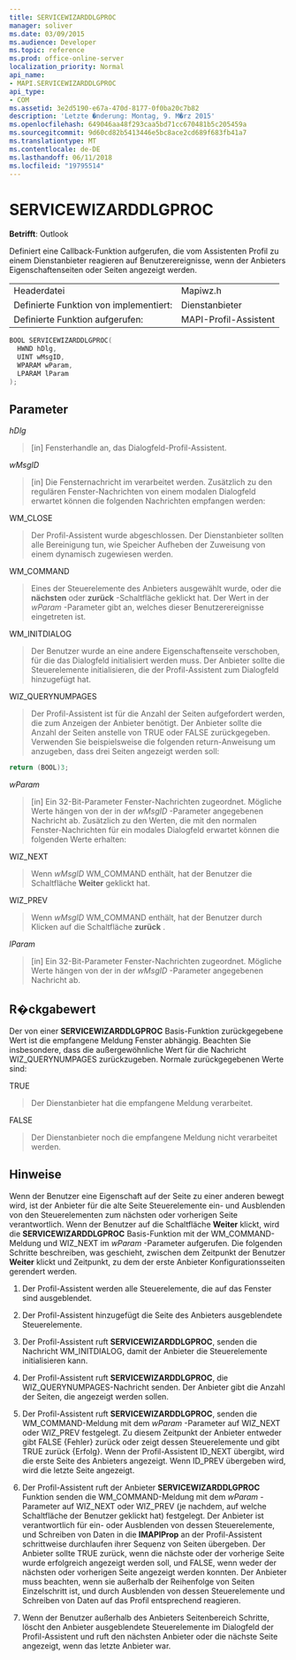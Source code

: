 ```yaml
---
title: SERVICEWIZARDDLGPROC
manager: soliver
ms.date: 03/09/2015
ms.audience: Developer
ms.topic: reference
ms.prod: office-online-server
localization_priority: Normal
api_name:
- MAPI.SERVICEWIZARDDLGPROC
api_type:
- COM
ms.assetid: 3e2d5190-e67a-470d-8177-0f0ba20c7b82
description: 'Letzte �nderung: Montag, 9. M�rz 2015'
ms.openlocfilehash: 649046aa48f293caa5bd71cc670481b5c205459a
ms.sourcegitcommit: 9d60cd82b5413446e5bc8ace2cd689f683fb41a7
ms.translationtype: MT
ms.contentlocale: de-DE
ms.lasthandoff: 06/11/2018
ms.locfileid: "19795514"
---
```

# <a name="servicewizarddlgproc"></a>SERVICEWIZARDDLGPROC
 
**Betrifft**: Outlook 
  
Definiert eine Callback-Funktion aufgerufen, die vom Assistenten Profil zu einem Dienstanbieter reagieren auf Benutzerereignisse, wenn der Anbieters Eigenschaftenseiten oder Seiten angezeigt werden. 
  
|||
|:-----|:-----|
|Headerdatei  <br/> |Mapiwz.h  <br/> |
|Definierte Funktion von implementiert:  <br/> |Dienstanbieter  <br/> |
|Definierte Funktion aufgerufen:  <br/> |MAPI-Profil-Assistent  <br/> |
   
```cpp
BOOL SERVICEWIZARDDLGPROC(
  HWND hDlg,
  UINT wMsgID,
  WPARAM wParam,
  LPARAM lParam
);
```

## <a name="parameters"></a>Parameter

_hDlg_
  
> [in] Fensterhandle an, das Dialogfeld-Profil-Assistent. 
    
_wMsgID_
  
> [in] Die Fensternachricht im verarbeitet werden. Zusätzlich zu den regulären Fenster-Nachrichten von einem modalen Dialogfeld erwartet können die folgenden Nachrichten empfangen werden:
    
WM_CLOSE 
  
> Der Profil-Assistent wurde abgeschlossen. Der Dienstanbieter sollten alle Bereinigung tun, wie Speicher Aufheben der Zuweisung von einem dynamisch zugewiesen werden. 
    
WM_COMMAND 
  
> Eines der Steuerelemente des Anbieters ausgewählt wurde, oder die **nächsten** oder **zurück** -Schaltfläche geklickt hat. Der Wert in der _wParam_ -Parameter gibt an, welches dieser Benutzerereignisse eingetreten ist. 
    
WM_INITDIALOG 
  
> Der Benutzer wurde an eine andere Eigenschaftenseite verschoben, für die das Dialogfeld initialisiert werden muss. Der Anbieter sollte die Steuerelemente initialisieren, die der Profil-Assistent zum Dialogfeld hinzugefügt hat. 
    
WIZ_QUERYNUMPAGES 
  
> Der Profil-Assistent ist für die Anzahl der Seiten aufgefordert werden, die zum Anzeigen der Anbieter benötigt. Der Anbieter sollte die Anzahl der Seiten anstelle von TRUE oder FALSE zurückgegeben. Verwenden Sie beispielsweise die folgenden return-Anweisung um anzugeben, dass drei Seiten angezeigt werden soll:
    
   ```cpp
return (BOOL)3;

   ```

_wParam_
  
> [in] Ein 32-Bit-Parameter Fenster-Nachrichten zugeordnet. Mögliche Werte hängen von der in der _wMsgID_ -Parameter angegebenen Nachricht ab. Zusätzlich zu den Werten, die mit den normalen Fenster-Nachrichten für ein modales Dialogfeld erwartet können die folgenden Werte erhalten: 
    
WIZ_NEXT 
  
> Wenn _wMsgID_ WM_COMMAND enthält, hat der Benutzer die Schaltfläche **Weiter** geklickt hat. 
    
WIZ_PREV 
  
> Wenn _wMsgID_ WM_COMMAND enthält, hat der Benutzer durch Klicken auf die Schaltfläche **zurück** . 
    
_lParam_
  
> [in] Ein 32-Bit-Parameter Fenster-Nachrichten zugeordnet. Mögliche Werte hängen von der in der _wMsgID_ -Parameter angegebenen Nachricht ab. 
    
## <a name="return-value"></a>R�ckgabewert

Der von einer **SERVICEWIZARDDLGPROC** Basis-Funktion zurückgegebene Wert ist die empfangene Meldung Fenster abhängig. Beachten Sie insbesondere, dass die außergewöhnliche Wert für die Nachricht WIZ_QUERYNUMPAGES zurückzugeben. Normale zurückgegebenen Werte sind: 
  
TRUE 
  
> Der Dienstanbieter hat die empfangene Meldung verarbeitet. 
    
FALSE 
  
> Der Dienstanbieter noch die empfangene Meldung nicht verarbeitet werden.
    
## <a name="remarks"></a>Hinweise

Wenn der Benutzer eine Eigenschaft auf der Seite zu einer anderen bewegt wird, ist der Anbieter für die alte Seite Steuerelemente ein- und Ausblenden von den Steuerelementen zum nächsten oder vorherigen Seite verantwortlich. Wenn der Benutzer auf die Schaltfläche **Weiter** klickt, wird die **SERVICEWIZARDDLGPROC** Basis-Funktion mit der WM_COMMAND-Meldung und WIZ_NEXT im _wParam_ -Parameter aufgerufen. Die folgenden Schritte beschreiben, was geschieht, zwischen dem Zeitpunkt der Benutzer **Weiter** klickt und Zeitpunkt, zu dem der erste Anbieter Konfigurationsseiten gerendert werden. 
  
1. Der Profil-Assistent werden alle Steuerelemente, die auf das Fenster sind ausgeblendet. 
    
2. Der Profil-Assistent hinzugefügt die Seite des Anbieters ausgeblendete Steuerelemente. 
    
3. Der Profil-Assistent ruft **SERVICEWIZARDDLGPROC**, senden die Nachricht WM_INITDIALOG, damit der Anbieter die Steuerelemente initialisieren kann. 
    
4. Der Profil-Assistent ruft **SERVICEWIZARDDLGPROC**, die WIZ_QUERYNUMPAGES-Nachricht senden. Der Anbieter gibt die Anzahl der Seiten, die angezeigt werden sollen. 
    
5. Der Profil-Assistent ruft **SERVICEWIZARDDLGPROC**, senden die WM_COMMAND-Meldung mit dem _wParam_ -Parameter auf WIZ_NEXT oder WIZ_PREV festgelegt. Zu diesem Zeitpunkt der Anbieter entweder gibt FALSE {Fehler} zurück oder zeigt dessen Steuerelemente und gibt TRUE zurück {Erfolg}. Wenn der Profil-Assistent ID_NEXT übergibt, wird die erste Seite des Anbieters angezeigt. Wenn ID_PREV übergeben wird, wird die letzte Seite angezeigt. 
    
6. Der Profil-Assistent ruft der Anbieter **SERVICEWIZARDDLGPROC** Funktion senden die WM_COMMAND-Meldung mit dem _wParam_ -Parameter auf WIZ_NEXT oder WIZ_PREV (je nachdem, auf welche Schaltfläche der Benutzer geklickt hat) festgelegt. Der Anbieter ist verantwortlich für ein- oder Ausblenden von dessen Steuerelemente, und Schreiben von Daten in die **IMAPIProp** an der Profil-Assistent schrittweise durchlaufen ihrer Sequenz von Seiten übergeben. Der Anbieter sollte TRUE zurück, wenn die nächste oder der vorherige Seite wurde erfolgreich angezeigt werden soll, und FALSE, wenn weder der nächsten oder vorherigen Seite angezeigt werden konnten. Der Anbieter muss beachten, wenn sie außerhalb der Reihenfolge von Seiten Einzelschritt ist, und durch Ausblenden von dessen Steuerelemente und Schreiben von Daten auf das Profil entsprechend reagieren. 
    
7. Wenn der Benutzer außerhalb des Anbieters Seitenbereich Schritte, löscht den Anbieter ausgeblendete Steuerelemente im Dialogfeld der Profil-Assistent und ruft den nächsten Anbieter oder die nächste Seite angezeigt, wenn das letzte Anbieter war. 
    

